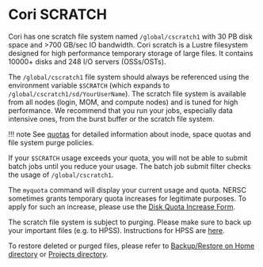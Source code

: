 # Cori SCRATCH

Cori has one scratch file system named `/global/cscratch1` with 30 PB
disk space and >700 GB/sec IO bandwidth. Cori scratch is a Lustre
filesystem designed for high performance temporary storage of large
files. It contains 10000+ disks and 248 I/O servers (OSSs/OSTs).

The `/global/cscratch1` file system should always be referenced using
the environment variable `$SCRATCH` (which expands to
`/global/cscratch1/sd/YourUserName`). The scratch file system is available
from all nodes (login, MOM, and compute nodes) and is tuned for high
performance. We recommend that you run your jobs, especially data
intensive ones, from the burst buffer or the scratch file system.

!!! note
    See [quotas](quotas.md) for detailed information about inode,
    space quotas and file system purge policies.

If your `$SCRATCH` usage exceeds your quota, you will not be able to
submit batch jobs until you reduce your usage.  The batch job submit
filter checks the usage of `/global/cscratch1`.

The `myquota` command will display your current usage and quota. NERSC
sometimes grants temporary quota increases for legitimate purposes. To
apply for such an increase, please use the
[Disk Quota Increase Form](http://www.nersc.gov/users/storage-and-file-systems/file-systems/data-storage-quota-increase-request/).

The scratch file system is subject to purging. Please make sure to
back up your important files (e.g. to HPSS).  Instructions for HPSS
are [here](https://docs.nersc.gov/filesystems/archive/).

To restore deleted or purged files, please refer to
[Backup/Restore on Home directory](https://docs.nersc.gov/filesystems/global-home/#backups)
or [Projects directory](https://docs.nersc.gov/filesystems/project/).
